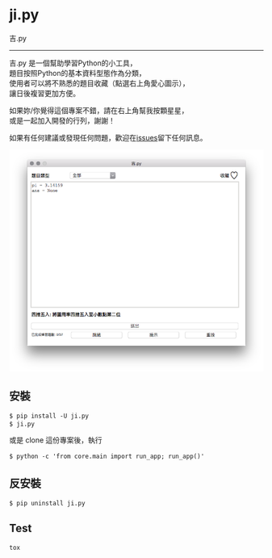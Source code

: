 # ji.py

吉.py

---
吉.py 是一個幫助學習Python的小工具，  
題目按照Python的基本資料型態作為分類，  
使用者可以將不熟悉的題目收藏（點選右上角愛心圖示），  
讓日後複習更加方便。

如果妳/你覺得這個專案不錯，請在右上角幫我按顆星星，  
或是一起加入開發的行列，謝謝！

如果有任何建議或發現任何問題，歡迎在[issues](https://github.com/amigcamel/ji.py/issues)留下任何訊息。

![screenshot](./screenshot.png)

## 安裝 

    $ pip install -U ji.py
    $ ji.py

或是 clone 這份專案後，執行

    $ python -c 'from core.main import run_app; run_app()'


## 反安裝

    $ pip uninstall ji.py

## Test

    tox


